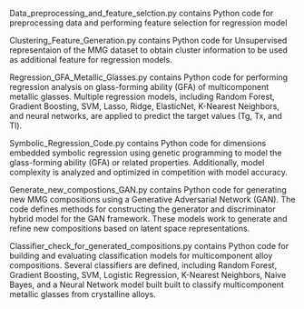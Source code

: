 
Data_preprocessing_and_feature_selction.py contains Python code for preprocessing data and performing feature selection for regression model

Clustering_Feature_Generation.py contains Python code for Unsupervised representaion of the MMG dataset to obtain cluster information to be used as additional feature for regression models.

Regression_GFA_Metallic_Glasses.py contains Python code for performing regression analysis on glass-forming ability (GFA) of multicomponent metallic glasses. Multiple regression models, including Random Forest, Gradient Boosting, SVM, Lasso, Ridge, ElasticNet, K-Nearest Neighbors, and neural networks, are applied to predict the target values (Tg, Tx, and Tl).

Symbolic_Regression_Code.py contains Python code for dimensions embedded symbolic regression using genetic programming to model the glass-forming ability (GFA) or related properties. Additionally, model complexity is analyzed and optimized in competition with model accuracy.

Generate_new_compostions_GAN.py contains Python code for generating new MMG compositions using a Generative Adversarial Network (GAN). The code defines methods for constructing the generator and discriminator hybrid model for the GAN framework. These models work to generate and refine new compositions based on latent space representations.

Classifier_check_for_generated_compositions.py contains Python code for building and evaluating classification models for multicomponent alloy compositions. Several classifiers are defined, including Random Forest, Gradient Boosting, SVM, Logistic Regression, K-Nearest Neighbors, Naive Bayes, and a Neural Network model built built to classify multicomponent metallic glasses from crystalline alloys.
